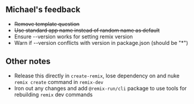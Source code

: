 ## Michael's feedback

- ~~Remove template question~~
- ~~Use standard app name instead of random name as default~~
- Ensure --version works for setting remix version
- Warn if --version conflicts with version in package.json (should be "\*")

## Other notes

- Release this directly in `create-remix`, lose dependency on and nuke `remix create` command in `remix-dev`
- Iron out any changes and add `@remix-run/cli` package to use tools for rebuilding `remix` dev commands
